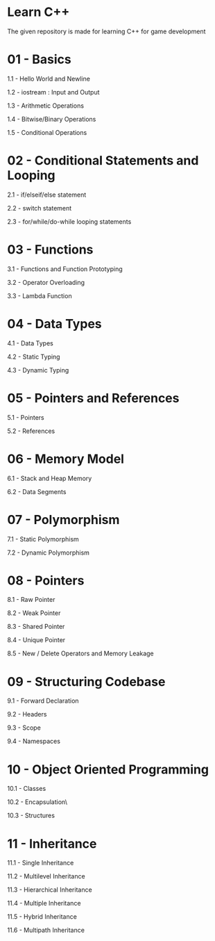 # Learn C++

The given repository is made for learning C++ for game development


# 01 - Basics 

1.1 - Hello World and Newline

1.2 - iostream : Input and Output

1.3 - Arithmetic Operations

1.4 - Bitwise/Binary Operations 

1.5 - Conditional Operations

# 02 - Conditional Statements and Looping

2.1 - if/elseif/else statement

2.2 - switch statement

2.3 - for/while/do-while looping statements

# 03 - Functions

3.1 - Functions and Function Prototyping

3.2 - Operator Overloading

3.3 - Lambda Function 

# 04 - Data Types

4.1 - Data Types

4.2 - Static Typing

4.3 - Dynamic Typing

# 05 - Pointers and References

5.1 - Pointers

5.2 - References

# 06 - Memory Model

6.1 - Stack and Heap Memory

6.2 - Data Segments

# 07 - Polymorphism

7.1 - Static Polymorphism

7.2 - Dynamic Polymorphism

# 08 - Pointers

8.1 - Raw Pointer

8.2 - Weak Pointer

8.3 - Shared Pointer

8.4 - Unique Pointer

8.5 - New / Delete Operators and Memory Leakage 

# 09 - Structuring Codebase

9.1 - Forward Declaration

9.2 - Headers

9.3 - Scope

9.4 - Namespaces

# 10 - Object Oriented Programming

10.1 - Classes

10.2 - Encapsulation\

10.3 - Structures

# 11 - Inheritance

11.1 - Single Inheritance

11.2 - Multilevel Inheritance

11.3 - Hierarchical Inheritance

11.4 - Multiple Inheritance

11.5 - Hybrid  Inheritance 

11.6 - Multipath Inheritance

